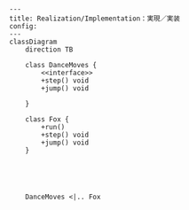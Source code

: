 ﻿```mermaid
---
title: Realization/Implementation：実現／実装
config:
---
classDiagram
    direction TB

    class DanceMoves {
        <<interface>>
        +step() void
        +jump() void

    }

    class Fox {
        +run()
        +step() void
        +jump() void
    }




 
    DanceMoves <|.. Fox

```